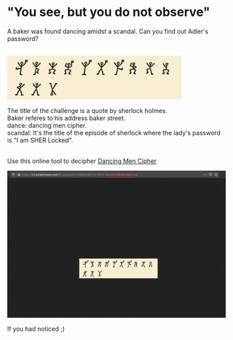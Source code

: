 # "You see, but you do not observe"

A baker was found dancing amidst a scandal. Can you find out Adler's password?<br><br>
<p>
  <img src="sherlock.png">
</p>

The title of the challenge is a quote by sherlock holmes.<br>
Baker referes to his address baker street.<br>
dance: dancing men cipher.<br>
scandal: It's the title of the episode of sherlock where the lady's password is "I am SHER Locked".<br><br>

Use this online tool to decipher [Dancing Men Cipher](https://www.dcode.fr/dancing-men-cipher)

<p>
  <img src="sherlock2.png">
</p>
If you had noticed ;)
